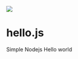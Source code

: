 ![](https://travis-ci.org/alihesari/hello.js.svg?branch=master)
# hello.js
Simple Nodejs Hello world
